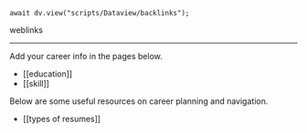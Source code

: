 ```dataviewjs
await dv.view("scripts/Dataview/backlinks");
```
weblinks 
___
Add your career info in the pages below.

- [[education]]
- [[skill]]

Below are some useful resources on career planning and navigation.

- [[types of resumes]]

